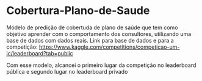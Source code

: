 # Cobertura-Plano-de-Saude
Módelo de predição de cobertuda de plano de saúde que tem como objetivo aprender com o comportamento dos consultores, utilizando uma base de dados com dados reais.
Link para base de dados e para a competição: https://www.kaggle.com/competitions/competicao-um-ic/leaderboard?tab=public

Com esse modelo, alcancei o primeiro lugar da competição no leaderboard pública e segundo lugar no leaderboard privado
